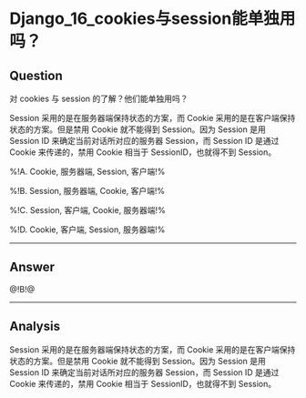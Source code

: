 # Django_16_cookies与session能单独用吗？

## Question
对 cookies 与 session 的了解？他们能单独用吗？

Session 采用的是在服务器端保持状态的方案，而 Cookie 采用的是在客户端保持状态的方案。但是禁用 Cookie 就不能得到 Session。因为 Session 是用 Session ID 来确定当前对话所对应的服务器 Session，而 Session ID 是通过 Cookie 来传递的，禁用 Cookie 相当于 SessionID，也就得不到 Session。

%!A. Cookie, 服务器端, Session, 客户端!%

%!B. Session,  服务器端, Cookie, 客户端!%

%!C. Session, 客户端, Cookie, 服务器端!%

%!D. Cookie, 客户端, Session, 服务器端!%

----

## Answer
@!B!@

----

## Analysis

Session 采用的是在服务器端保持状态的方案，而 Cookie 采用的是在客户端保持状态的方案。但是禁用 Cookie 就不能得到 Session。因为 Session 是用 Session ID 来确定当前对话所对应的服务器 Session，而 Session ID 是通过 Cookie 来传递的，禁用 Cookie 相当于 SessionID，也就得不到 Session。